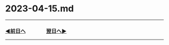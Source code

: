 # 2023-04-15.md
---
### [◀️前日へ](https://github.com/yuasys/chatty-journal/blob/main/2023/04/2023-04-14.md)&emsp;&emsp;&emsp;&emsp;[翌日へ▶️](https://github.com/yuasys/chatty-journal/blob/main/2023/04/2023-04-16.md)

---

